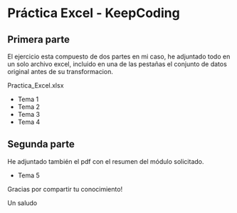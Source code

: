 # Práctica Excel - KeepCoding
## Primera parte
El ejercicio esta compuesto de dos partes en mi caso, he adjuntado todo en un solo archivo excel, incluido en una de las pestañas el conjunto de datos original antes de su transformacion.

Practica_Excel.xlsx

- Tema 1
- Tema 2
- Tema 3
- Tema 4 

## Segunda parte

He adjuntado también el pdf con el resumen del módulo solicitado.

- Tema 5

Gracias por compartir tu conocimiento!

Un saludo

